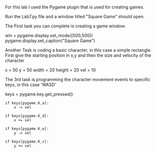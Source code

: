 For this lab I used the Pygame plugin that is used for creating games.

Run the Lab7.py file and a window titled "Square Game" should open.


The First task you can complete is creating a game window:


win = pygame.display.set_mode((500,500))
pygame.display.set_caption("Square Game")


Another Task is coding a basic character, in this case a simple rectangle.
First give the starting position in x,y and then the size and velocity of the character


x = 50
y = 50
width = 20
height = 20
vel = 10


The 3rd task is programming the character movement events to specific keys, in this case 'WASD'


keys = pygame.key.get_pressed()
    
    if keys[pygame.K_a]:
        x -= vel

    if keys[pygame.K_d]:
        x += vel

    if keys[pygame.K_w]:
        y -= vel

    if keys[pygame.K_s]:
        y += vel

